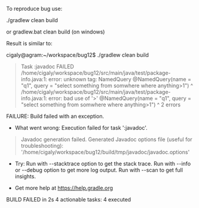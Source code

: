 To reproduce bug use:

./gradlew clean build

or
gradlew.bat clean build  (on windows)

Result is similar to:

cigaly@agram:~/workspace/bug12$ ./gradlew clean build

> Task :javadoc FAILED
/home/cigaly/workspace/bug12/src/main/java/test/package-info.java:1: error: unknown tag: NamedQuery
@NamedQuery(name = "q1", query = "select something from somwhere where anything>1")
^
/home/cigaly/workspace/bug12/src/main/java/test/package-info.java:1: error: bad use of '>'
@NamedQuery(name = "q1", query = "select something from somwhere where anything>1")
                                                                               ^
2 errors

FAILURE: Build failed with an exception.

* What went wrong:
Execution failed for task ':javadoc'.
> Javadoc generation failed. Generated Javadoc options file (useful for troubleshooting): '/home/cigaly/workspace/bug12/build/tmp/javadoc/javadoc.options'

* Try:
Run with --stacktrace option to get the stack trace. Run with --info or --debug option to get more log output. Run with --scan to get full insights.

* Get more help at https://help.gradle.org

BUILD FAILED in 2s
4 actionable tasks: 4 executed
